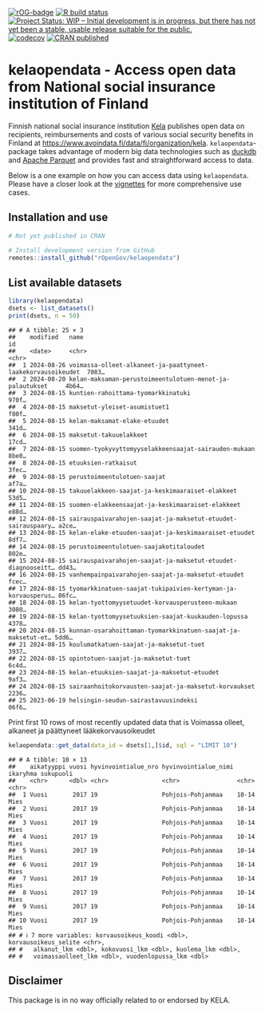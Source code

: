 
<!-- badges: start -->

[![rOG-badge](https://ropengov.github.io/rogtemplate/reference/figures/ropengov-badge.svg)](https://ropengov.org/)
[![R build
status](https://github.com/rOpenGov/geofi//workflows/R-CMD-check/badge.svg)](https://github.com/rOpenGov/geofi/actions/)
[![Project Status: WIP – Initial development is in progress, but there
has not yet been a stable, usable release suitable for the
public.](https://www.repostatus.org/badges/latest/wip.svg)](https://www.repostatus.org/)
[![codecov](https://codecov.io/gh/rOpenGov/geofi/branch/master/graph/badge.svg?token=yJSHHMSSKs)](https://app.codecov.io/gh/rOpenGov/kelaopendata)
[![CRAN
published](https://www.r-pkg.org/badges/version/kelatools)](https://www.r-pkg.org/pkg/kelatools)
<!-- badges: end -->

# kelaopendata - Access open data from National social insurance institution of Finland

Finnish national social insurance institution
[Kela](https://www.kela.fi/) publishes open data on recipients,
reimbursements and costs of various social security benefits in Finland
at <https://www.avoindata.fi/data/fi/organization/kela>.
`kelaopendata`-package takes advantage of modern big data technologies
such as [duckdb](https://duckdb.org/) and [Apache
Parquet](https://parquet.apache.org/) and provides fast and
straightforward access to data.

Below is a one example on how you can access data using `kelaopendata`.
Please have a closer look at the
[vignettes](https://ropengov.github.io/kelaopendata/articles/index.html)
for more comprehensive use cases.

## Installation and use

``` r
# Not yet published in CRAN

# Install development version from GitHub
remotes::install_github("rOpenGov/kelaopendata")
```

## List available datasets

``` r
library(kelaopendata)
dsets <- list_datasets()
print(dsets, n = 50)
```

    ## # A tibble: 25 × 3
    ##    modified   name                                                         id   
    ##    <date>     <chr>                                                        <chr>
    ##  1 2024-08-26 voimassa-olleet-alkaneet-ja-paattyneet-laakekorvausoikeudet  7083…
    ##  2 2024-08-20 kelan-maksaman-perustoimeentulotuen-menot-ja-palautukset     4b64…
    ##  3 2024-08-15 kuntien-rahoittama-tyomarkkinatuki                           970f…
    ##  4 2024-08-15 maksetut-yleiset-asumistuet1                                 f80f…
    ##  5 2024-08-15 kelan-maksamat-elake-etuudet                                 341d…
    ##  6 2024-08-15 maksetut-takuuelakkeet                                       17cd…
    ##  7 2024-08-15 suomen-tyokyvyttomyyselakkeensaajat-sairauden-mukaan         8be0…
    ##  8 2024-08-15 etuuksien-ratkaisut                                          3fec…
    ##  9 2024-08-15 perustoimeentulotuen-saajat                                  af7a…
    ## 10 2024-08-15 takuuelakkeen-saajat-ja-keskimaaraiset-elakkeet              53d5…
    ## 11 2024-08-15 suomen-elakkeensaajat-ja-keskimaaraiset-elakkeet             e88d…
    ## 12 2024-08-15 sairauspaivarahojen-saajat-ja-maksetut-etuudet-sairauspaary… a2ce…
    ## 13 2024-08-15 kelan-elake-etuuden-saajat-ja-keskimaaraiset-etuudet         8df7…
    ## 14 2024-08-15 perustoimeentulotuen-saajakotitaloudet                       802e…
    ## 15 2024-08-15 sairauspaivarahojen-saajat-ja-maksetut-etuudet-diagnooseitt… dd43…
    ## 16 2024-08-15 vanhempainpaivarahojen-saajat-ja-maksetut-etuudet            fcec…
    ## 17 2024-08-15 tyomarkkinatuen-saajat-tukipaivien-kertyman-ja-korvausperus… 06fc…
    ## 18 2024-08-15 kelan-tyottomyysetuudet-korvausperusteen-mukaan              3080…
    ## 19 2024-08-15 kelan-tyottomyysetuuksien-saajat-kuukauden-lopussa           4378…
    ## 20 2024-08-15 kunnan-osarahoittaman-tyomarkkinatuen-saajat-ja-maksetut-et… 5dd6…
    ## 21 2024-08-15 koulumatkatuen-saajat-ja-maksetut-tuet                       3937…
    ## 22 2024-08-15 opintotuen-saajat-ja-maksetut-tuet                           6c4d…
    ## 23 2024-08-15 kelan-etuuksien-saajat-ja-maksetut-etuudet                   9af3…
    ## 24 2024-08-15 sairaanhoitokorvausten-saajat-ja-maksetut-korvaukset         2236…
    ## 25 2023-06-19 helsingin-seudun-sairastavuusindeksi                         06f6…

Print first 10 rows of most recently updated data that is Voimassa
olleet, alkaneet ja päättyneet lääkekorvausoikeudet

``` r
kelaopendata::get_data(data_id = dsets[1,]$id, sql = "LIMIT 10")
```

    ## # A tibble: 10 × 13
    ##    aikatyyppi vuosi hyvinvointialue_nro hyvinvointialue_nimi ikaryhma sukupuoli
    ##    <chr>      <dbl> <chr>               <chr>                <chr>    <chr>    
    ##  1 Vuosi       2017 19                  Pohjois-Pohjanmaa    10-14    Mies     
    ##  2 Vuosi       2017 19                  Pohjois-Pohjanmaa    10-14    Mies     
    ##  3 Vuosi       2017 19                  Pohjois-Pohjanmaa    10-14    Mies     
    ##  4 Vuosi       2017 19                  Pohjois-Pohjanmaa    10-14    Mies     
    ##  5 Vuosi       2017 19                  Pohjois-Pohjanmaa    10-14    Mies     
    ##  6 Vuosi       2017 19                  Pohjois-Pohjanmaa    10-14    Mies     
    ##  7 Vuosi       2017 19                  Pohjois-Pohjanmaa    10-14    Mies     
    ##  8 Vuosi       2017 19                  Pohjois-Pohjanmaa    10-14    Mies     
    ##  9 Vuosi       2017 19                  Pohjois-Pohjanmaa    10-14    Mies     
    ## 10 Vuosi       2017 19                  Pohjois-Pohjanmaa    10-14    Mies     
    ## # ℹ 7 more variables: korvausoikeus_koodi <dbl>, korvausoikeus_selite <chr>,
    ## #   alkanut_lkm <dbl>, kokovuosi_lkm <dbl>, kuolema_lkm <dbl>,
    ## #   voimassaolleet_lkm <dbl>, vuodenlopussa_lkm <dbl>

## Disclaimer

This package is in no way officially related to or endorsed by KELA.
